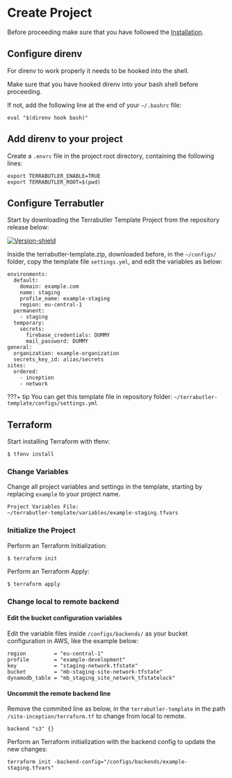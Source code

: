 # Create Project

Before proceeding make sure that you have followed the [Installation](installation.md). 

## Configure direnv

For direnv to work properly it needs to be hooked into the shell.

Make sure that you have hooked direnv into your bash shell before proceeding. 

If not, add the following line at the end of your `~/.bashrc` file:

```
eval "$(direnv hook bash)"
```

## Add direnv to your project

Create a `.envrc` file in the project root directory, containing the following lines:

```
export TERRABUTLER_ENABLE=TRUE
export TERRABUTLER_ROOT=$(pwd)
```

## Configure Terrabutler

Start by downloading the Terrabutler Template Project from the repository release below: 

[![Version-shield]](https://raw.githubusercontent.com/lucascanero/terrabutler-template/***********)

Inside the terrabutler-template.zip, downloaded before, in the `~/configs/` folder, copy the template file `settings.yml`, and edit the variables as below:


```
environments:
  default:
    domain: example.com
    name: staging
    profile_name: example-staging
    region: eu-central-1
  permanent:
    - staging
  temporary:
    secrets:
      firebase_credentials: DUMMY
      mail_password: DUMMY
general:
  organization: example-organization
  secrets_key_id: alias/secrets
sites:
  ordered:
    - inception
    - network
```

???+ tip
    You can get this template file in repository folder: 
    `~/terrabutler-template/configs/settings.yml`

## Terraform

Start installing Terraform with tfenv:

```shell
$ tfenv install 
```

### Change Variables

Change all project variables and settings in the template, starting by replacing `example` to your project name.

```shell
Project Variables File:
~/terrabutler-template/variables/example-staging.tfvars
```

### Initialize the Project
 
Perform an Terraform Initialization:

```shell
$ terraform init
```
Perform an Terraform Apply:

```shell
$ terraform apply
```

### Change local to remote backend

#### Edit the bucket configuration variables

Edit the variable files inside `/configs/backends/` as your bucket configuration in AWS, like the example below:
```
region         = "eu-central-1"
profile        = "example-development"
key            = "staging-network.tfstate"
bucket         = "mb-staging-site-network-tfstate"
dynamodb_table = "mb_staging_site_network_tfstatelock"

```

#### Uncommit the remote backend line
 Remove the commited line as below, in the `terrabutler-template` in the path `/site-inception/terraform.tf` to change from local to remote.

```
backend "s3" {}
```

Perform an Terraform initialization with the backend config to update the new changes:

```shell
terraform init -backend-config="/configs/backends/example-staging.tfvars"
```







 [Version-shield]: https://img.shields.io/badge/terrabutler_Template-Download-%23121011.svg?style=for-the-badge&logo=github&colorA=273133&colorB=0093ee "Latest version"

 
